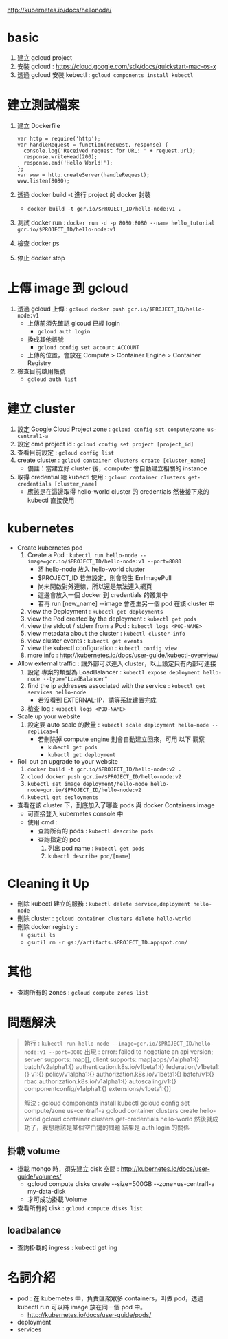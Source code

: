 http://kubernetes.io/docs/hellonode/

# basic
1. 建立 gcloud project
2. 安裝 gcloud : <https://cloud.google.com/sdk/docs/quickstart-mac-os-x>
3. 透過 gcloud 安裝 kebectl : `gcloud components install kubectl`

# 建立測試檔案

1. 建立 Dockerfile

	```
	var http = require('http');
	var handleRequest = function(request, response) {
	  console.log('Received request for URL: ' + request.url);
	  response.writeHead(200);
	  response.end('Hello World!');
	};
	var www = http.createServer(handleRequest);
	www.listen(8080);
	```
2. 透過 docker build -t 進行 project 的 docker 封裝
	- `docker build -t gcr.io/$PROJECT_ID/hello-node:v1 .`
3. 測試 docker run : `docker run -d -p 8080:8080 --name hello_tutorial gcr.io/$PROJECT_ID/hello-node:v1`
4. 檢查 docker ps
5. 停止 docker stop

# 上傳 image 到 gcloud

1. 透過 gcloud 上傳 : `gcloud docker push gcr.io/$PROJECT_ID/hello-node:v1`
	- 上傳前須先確認 glcoud 已經 login
		- `gcloud auth login`
	- 換成其他帳號
		- `gcloud config set account ACCOUNT`
	- 上傳的位置，會放在 Compute > Container Engine > Container Registry
2. 檢查目前啟用帳號
	- `gcloud auth list`

# 建立 cluster

1. 設定 Google Cloud Project zone : `gcloud config set compute/zone us-central1-a`
2. 設定 cmd project id : `gcloud config set project [project_id]`
3. 查看目前設定 : `gcloud config list`
3. create cluster : `gcloud container clusters create [cluster_name]`
	- 備註：當建立好 cluster 後，computer 會自動建立相關的 instance
4. 取得 credential 給 kubectl 使用 : `gcloud container clusters get-credentials [cluster_name]`
	- 應該是在這邊取得 hello-world cluster 的 credentials 然後接下來的 kubectl 直接使用

# kubernetes 

- Create kubernetes pod
	1. Create a Pod : `kubectl run hello-node --image=gcr.io/$PROJECT_ID/hello-node:v1 --port=8080`
		- 將 hello-node 放入 hello-world cluster
		- $PROJECT_ID 若無設定，則會發生 ErrImagePull
		- 尚未開啟對外連線，所以還是無法連入網頁
		- 這邊會放入一個 docker 到 credentials 的叢集中
		- 若再 run [new_name] --image 會產生另一個 pod 在該 cluster 中
	2. view the Deployment : `kubectl get deployments`
	3. view the Pod created by the deployment : `kubectl get pods`
	4. view the stdout / stderr from a Pod : `kubectl logs <POD-NAME>`
	5. view metadata about the cluster : `kubectl cluster-info`
	6. view cluster events : `kubectl get events`
	7. view the kubectl configuration : `kubectl config view`
	8. more info : <http://kubernetes.io/docs/user-guide/kubectl-overview/>
- Allow external traffic : 讓外部可以連入 cluster，以上設定只有內部可連接
	1. 設定 專案的類型為 LoadBalancer : `kubectl expose deployment hello-node --type="LoadBalancer"`
	2. find the ip addresses associated with the service : `kubectl get services hello-node`
		- 若沒看到 EXTERNAL-IP，請等系統建置完成
	3. 檢查 log : `kubectl logs <POD-NAME>`
- Scale up your website
	1. 設定要 auto scale 的數量 : `kubectl scale deployment hello-node --replicas=4`
		- 若刪除掉 compute engine 則會自動建立回來，可用 以下 觀察
			- `kubectl get pods`
			- `kubectl get deployment`
- Roll out an upgrade to your website
	1. `docker build -t gcr.io/$PROJECT_ID/hello-node:v2 .`
	2. `cloud docker push gcr.io/$PROJECT_ID/hello-node:v2`
	3. `kubectl set image deployment/hello-node hello-node=gcr.io/$PROJECT_ID/hello-node:v2`
	4. `kubectl get deployments`
- 查看在該 cluster 下，到底加入了哪些 pods 與 docker Containers image
	- 可直接登入 kubernetes console 中
	- 使用 cmd :
		- 查詢所有的 pods : `kubectl describe pods`
		- 查詢指定的 pod
			1. 列出 pod name : `kubectl get pods`
			2. `kubectl describe pod/[name]`

# Cleaning it Up
- 刪除 kubectl 建立的服務 : `kubectl delete service,deployment hello-node`
- 刪除 cluster : `gcloud container clusters delete hello-world`
- 刪除 docker registry : 
	- `gsutil ls`
	- `gsutil rm -r gs://artifacts.$PROJECT_ID.appspot.com/`

# 其他
- 查詢所有的 zones : `gcloud compute zones list` 

# 問題解決

> 執行 : `kubectl run hello-node --image=gcr.io/$PROJECT_ID/hello-node:v1 --port=8080`
> 出現 : error: failed to negotiate an api version; server supports: map[], client supports: map[apps/v1alpha1:{} batch/v2alpha1:{} authentication.k8s.io/v1beta1:{} federation/v1beta1:{} v1:{} policy/v1alpha1:{} authorization.k8s.io/v1beta1:{} batch/v1:{} rbac.authorization.k8s.io/v1alpha1:{} autoscaling/v1:{} componentconfig/v1alpha1:{} extensions/v1beta1:{}]
> 
> 解決 : gcloud components install kubectl
> gcloud config set compute/zone us-central1-a
> gcloud container clusters create hello-world
> gcloud container clusters get-credentials hello-world
> 然後就成功了，我想應該是某個空白鍵的問題
> 結果是 auth login 的關係

## 掛載 volume
- 掛載 mongo 時，須先建立 disk 空間 : http://kubernetes.io/docs/user-guide/volumes/
	- gcloud compute disks create --size=500GB --zone=us-central1-a my-data-disk
	- 才可成功掛載 Volume 
- 查看所有的 disk : `gcloud compute disks list`

## loadbalance

- 查詢掛載的 ingress : kubectl get ing

# 名詞介紹

- pod : 在 kubernetes 中，負責匯聚眾多 containers，叫做 pod，透過 kubectl run 可以將 image 放在同一個 pod 中。
	- http://kubernetes.io/docs/user-guide/pods/
- deployment
- services